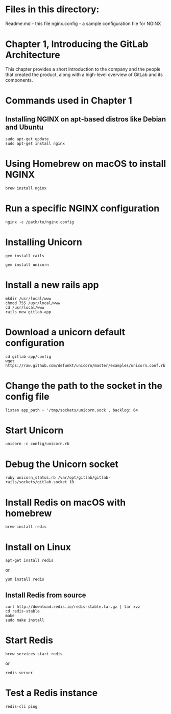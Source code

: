 # Files in this directory:
Readme.md - this file
nginx.config - a sample configuration file for NGINX

# Chapter 1, Introducing the GitLab Architecture
This chapter  provides a short introduction to the company and the people that created the product, along with a high-level overview of GitLab and its components.

# Commands used in Chapter 1

## Installing NGINX on apt-based distros like Debian and Ubuntu
``` 
sudo apt-get update
sudo apt-get install nginx
``` 

# Using Homebrew on macOS to install NGINX
``` 
brew install nginx
``` 

# Run a specific NGINX configuration
``` 
nginx -c /path/to/nginx.config
``` 

# Installing Unicorn
``` 
gem install rails

gem install unicorn
``` 

# Install a new rails app
``` 
mkdir /usr/local/www
chmod 755 /usr/local/www
cd /usr/local/www
rails new gitlab-app
``` 

# Download a unicorn default configuration
``` 
cd gitlab-app/config
wget https://raw.github.com/defunkt/unicorn/master/examples/unicorn.conf.rb
``` 

# Change the path to the socket in the config file
``` 
listen app_path + '/tmp/sockets/unicorn.sock', backlog: 64
``` 

# Start Unicorn
``` 
unicorn -c config/unicorn.rb
``` 

# Debug the Unicorn socket
``` 
ruby unicorn_status.rb /var/opt/gitlab/gitlab-rails/sockets/gitlab.socket 10
``` 

# Install Redis on macOS with homebrew
``` 
brew install redis
``` 

# Install on Linux 
``` 
apt-get install redis
``` 
or
``` 
yum install redis
``` 

## Install Redis from source
``` 
curl http://download.redis.io/redis-stable.tar.gz | tar xvz
cd redis-stable
make
sudo make install
``` 

# Start Redis
``` 
brew services start redis
``` 
or 
``` 
redis-server
``` 

# Test a Redis instance
``` 
redis-cli ping
``` 

